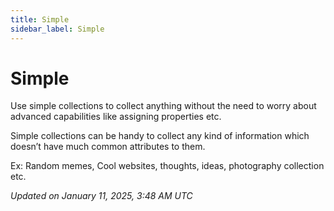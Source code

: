 ```yaml
---
title: Simple
sidebar_label: Simple
---
```


# Simple

<!-- Simple collections are the most basic way to organize your notes in Memotron. They allow you to group related items together without enforcing any specific structure or properties.

## Use Cases

- Creating a reading list
- Gathering research materials
- Collecting inspiration
- Building a personal knowledge base

## Features

- No enforced structure
- Flexible organization
- Quick note addition
- Support for all content types

## Creating a Simple Collection

1. Click the "+" button in the collections panel
2. Select "Simple Collection"
3. Name your collection
4. Start adding notes

## Example

```markdown
Collection: Reading List
- Book notes
- Article highlights
- Reading recommendations
- Personal thoughts
```

Simple collections are perfect when you need a flexible way to organize related content without the overhead of strict categorization.  -->


Use simple collections to collect anything without the need to worry about advanced capabilities like assigning properties etc.

Simple collections can be handy to collect any kind of information which doesn’t have much common attributes to them.

Ex: Random memes, Cool websites, thoughts, ideas, photography collection etc.


*Updated on January 11, 2025, 3:48 AM UTC*